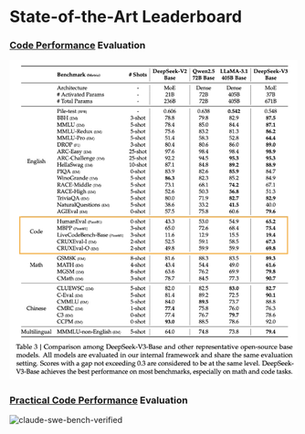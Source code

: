 [deepseek-v3-technical-report]: https://arxiv.org/abs/2412.19437

[deepseek-v3-leaderboard]: ../assets/deepseek-v3-leaderboard.png


[claude-official-website]: https://www.anthropic.com/news/claude-3-7-sonnet

[claude-technical-report]: https://assets.anthropic.com/m/785e231869ea8b3b/original/claude-3-7-sonnet-system-card.pdf

[claude-swe-bench-verified]: https://www.anthropic.com/_next/image?url=https%3A%2F%2Fwww-cdn.anthropic.com%2Fimages%2F4zrzovbb%2Fwebsite%2F08bba4487fb5ac1ba52540ee656d7e4da10ca1be-1920x1145.png&w=3840&q=75


# State-of-the-Art Leaderboard

### [Code Performance][deepseek-v3-technical-report] Evaluation

![deepseek-v3-leaderboard]

### [Practical Code Performance][claude-official-website] Evaluation

![claude-swe-bench-verified]